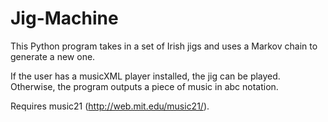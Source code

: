 # Jig-Machine
This Python program takes in a set of Irish jigs and uses a Markov chain to generate a new one. 

If the user has a musicXML player installed, the jig can be played. Otherwise, the program outputs a piece of music in abc notation.

Requires music21 (http://web.mit.edu/music21/).
